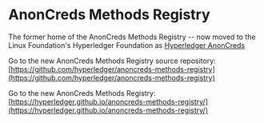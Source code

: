 # AnonCreds Methods Registry

The former home of the AnonCreds Methods Registry -- now moved to the Linux Foundation's Hyperledger Foundation as [Hyperledger AnonCreds](https://wiki.hyperledger.org/display/anoncreds)

Go to the new AnonCreds Methods Registry source repository: [https://github.com/hyperledger/anoncreds-methods-registry](https://github.com/hyperledger/anoncreds-methods-registry)

Go to the new AnonCreds Methods Registry: [https://hyperledger.github.io/anoncreds-methods-registry/](https://hyperledger.github.io/anoncreds-methods-registry/)
